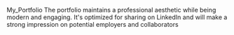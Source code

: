 My_Portfolio
The portfolio maintains a professional aesthetic while being modern and engaging. It's optimized for sharing on LinkedIn and will make a strong impression on potential employers and collaborators
